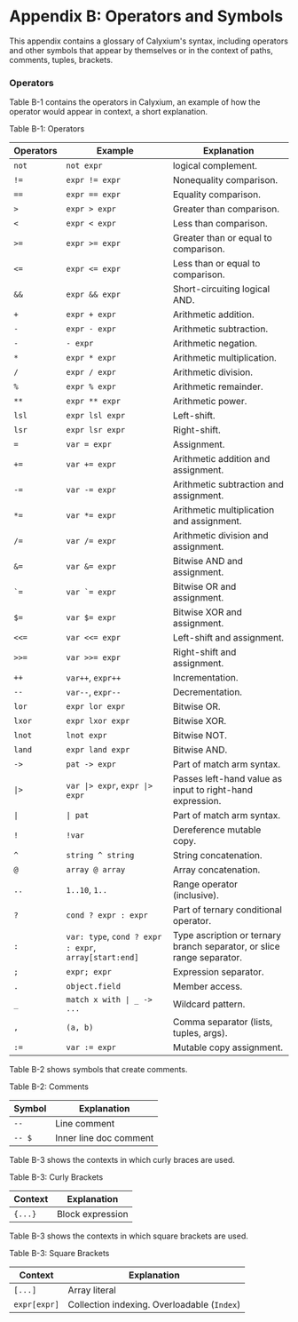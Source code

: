 # Appendix B: Operators and Symbols

This appendix contains a glossary of Calyxium's syntax, including operators and other symbols that appear by themselves or in the context of paths, comments, tuples, brackets.

### Operators

Table B-1 contains the operators in Calyxium, an example of how the operator would appear in context, a short explanation.

<span class="caption">Table B-1: Operators</span>

| Operators                 | Example                                                 | Explanation                                                           |
| ------------------------- | ------------------------------------------------------- | --------------------------------------------------------------------- |
| `not`                     | `not expr`                                              | logical complement.                                                   |
| `!=`                      | `expr != expr`                                          | Nonequality comparison.                                               |
| `==`                      | `expr == expr`                                          | Equality comparison.                                                  |
| `>`                       | `expr > expr`                                           | Greater than comparison.                                              |
| `<`                       | `expr < expr`                                           | Less than comparison.                                                 |
| `>=`                      | `expr >= expr`                                          | Greater than or equal to comparison.                                  |
| `<=`                      | `expr <= expr`                                          | Less than or equal to comparison.                                     |
| `&&`                      | `expr && expr`                                          | Short-circuiting logical AND.                                         |
| `+`                       | `expr + expr`                                           | Arithmetic addition.                                                  |
| `-`                       | `expr - expr`                                           | Arithmetic subtraction.                                               |
| `-`                       | `- expr`                                                | Arithmetic negation.                                                  |
| `*`                       | `expr * expr`                                           | Arithmetic multiplication.                                            |
| `/`                       | `expr / expr`                                           | Arithmetic division.                                                  |
| `%`                       | `expr % expr`                                           | Arithmetic remainder.                                                 |
| `**`                      | `expr ** expr`                                          | Arithmetic power.                                                     |
| `lsl`                     | `expr lsl expr`                                         | Left-shift.                                                           |
| `lsr`                     | `expr lsr expr`                                         | Right-shift.                                                          |
| `=`                       | `var = expr`                                            | Assignment.                                                           |
| `+=`                      | `var += expr`                                           | Arithmetic addition and assignment.                                   |
| `-=`                      | `var -= expr`                                           | Arithmetic subtraction and assignment.                                |
| `*=`                      | `var *= expr`                                           | Arithmetic multiplication and assignment.                             |
| `/=`                      | `var /= expr`                                           | Arithmetic division and assignment.                                   |
| `&=`                      | `var &= expr`                                           | Bitwise AND and assignment.                                           |
| <code>&#x60;=</code>      | <code>var &#x60;= expr</code>                           | Bitwise OR and assignment.                                            |
| `$=`                      | `var $= expr`                                           | Bitwise XOR and assignment.                                           |
| `<<=`                     | `var <<= expr`                                          | Left-shift and assignment.                                            |
| `>>=`                     | `var >>= expr`                                          | Right-shift and assignment.                                           |
| `++`                      | `var++`, `expr++`                                       | Incrementation.                                                       |
| `--`                      | `var--`, `expr--`                                       | Decrementation.                                                       |
| `lor`                     | `expr lor expr`                                         | Bitwise OR.                                                           |
| `lxor`                    | `expr lxor expr`                                        | Bitwise XOR.                                                          |
| `lnot`                    | `lnot expr`                                             | Bitwise NOT.                                                          |
| `land`                    | `expr land expr`                                        | Bitwise AND.                                                          |
| `->`                      | `pat -> expr`                                           | Part of match arm syntax.                                             |
| `\|>`                     | `var \|> expr`, `expr \|> expr`                         | Passes left-hand value as input to right-hand expression.             |
| `\|`                      | `\| pat`                                                | Part of match arm syntax.                                             |
| `!`                       | `!var`                                                  | Dereference mutable copy.                                             |
| `^`                       | `string ^ string`                                       | String concatenation.                                                 |
| `@`                       | `array @ array`                                         | Array concatenation.                                                  |
| `..`                      | `1..10`, `1..`                                          | Range operator (inclusive).                                           |
| `?`                       | `cond ? expr : expr`                                    | Part of ternary conditional operator.                                 |
| `:`                       | `var: type`, `cond ? expr : expr`, `array[start:end]`   | Type ascription or ternary branch separator, or slice range separator.|
| `;`                       | `expr; expr`                                            | Expression separator.                                                 |
| `.`                       | `object.field`                                          | Member access.                                                        |
| `_`                       | `match x with \| _ -> ...`                              | Wildcard pattern.                                                     |
| `,`                       | `(a, b)`                                                | Comma separator (lists, tuples, args).                                |
| `:=`                      | `var := expr`                                           | Mutable copy assignment.                                              |

Table B-2 shows symbols that create comments.

<span class="caption">Table B-2: Comments</span>

| Symbol     | Explanation             |
| ---------- | ----------------------- |
| `--`       | Line comment            |
| `-- $`     | Inner line doc comment  |

Table B-3 shows the contexts in which curly braces are used.

<span class="caption">Table B-3: Curly Brackets</span>

| Context      | Explanation      |
| ------------ | ---------------- |
| `{...}`      | Block expression |

Table B-3 shows the contexts in which square brackets are used.

<span class="caption">Table B-3: Square Brackets</span>

| Context                                            | Explanation                                                                           |
| -------------------------------------------------- | ------------------------------------------------------------------------------------- |
| `[...]`                                            | Array literal                                                                         |
| `expr[expr]`                                       | Collection indexing. Overloadable (`Index`)                                           |